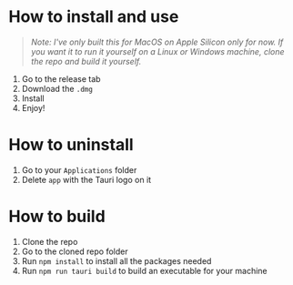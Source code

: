 # How to install and use
> *Note: I've only built this for MacOS on Apple Silicon only for now. If you want it to run it yourself on a Linux or Windows machine, clone the repo and build it yourself.*
1. Go to the release tab
2. Download the `.dmg`
3. Install
4. Enjoy!

# How to uninstall
1. Go to your `Applications` folder
2. Delete `app` with the Tauri logo on it

# How to build
1. Clone the repo
2. Go to the cloned repo folder
3. Run `npm install` to install all the packages needed
4. Run `npm run tauri build` to build an executable for your machine

